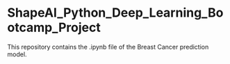# ShapeAI_Python_Deep_Learning_Bootcamp_Project
This repository contains the .ipynb file of the Breast Cancer prediction model.
